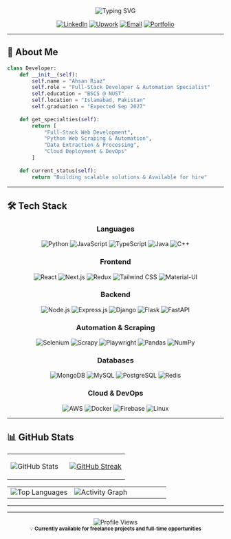 <!-- Header Banner -->
<div align="center">
  <img src="https://readme-typing-svg.herokuapp.com?font=JetBrains+Mono&size=28&duration=3000&pause=1000&color=3B82F6&center=true&vCenter=true&width=600&lines=Full-Stack+Developer;Python+Automation+Expert;Top+Rated+Upwork+Freelancer;NUST+Computer+Science" alt="Typing SVG" />
</div>

<div align="center">
  
[![LinkedIn](https://img.shields.io/badge/LinkedIn-0077B5?style=for-the-badge&logo=linkedin&logoColor=white)](https://www.linkedin.com/in/ahsan-riaz-1254992a3/)
[![Upwork](https://img.shields.io/badge/Upwork-6FDA44?style=for-the-badge&logo=upwork&logoColor=white)](https://www.upwork.com/freelancers/~01d4988598a9368ee5)
[![Email](https://img.shields.io/badge/Email-D14836?style=for-the-badge&logo=gmail&logoColor=white)](mailto:ahsanriaz8000@gmail.com)
[![Portfolio](https://img.shields.io/badge/Portfolio-000000?style=for-the-badge&logo=github&logoColor=white)](https://www.riaz.live)

</div>

---

## 🚀 **About Me**

```python
class Developer:
    def __init__(self):
        self.name = "Ahsan Riaz"
        self.role = "Full-Stack Developer & Automation Specialist"
        self.education = "BSCS @ NUST"
        self.location = "Islamabad, Pakistan"
        self.graduation = "Expected Sep 2027"
        
    def get_specialties(self):
        return [
            "Full-Stack Web Development",
            "Python Web Scraping & Automation", 
            "Data Extraction & Processing",
            "Cloud Deployment & DevOps"
        ]
    
    def current_status(self):
        return "Building scalable solutions & Available for hire"
```

---

## 🛠️ **Tech Stack**

<div align="center">

### **Languages**
![Python](https://img.shields.io/badge/Python-3776AB?style=for-the-badge&logo=python&logoColor=white)
![JavaScript](https://img.shields.io/badge/JavaScript-F7DF1E?style=for-the-badge&logo=javascript&logoColor=black)
![TypeScript](https://img.shields.io/badge/TypeScript-007ACC?style=for-the-badge&logo=typescript&logoColor=white)
![Java](https://img.shields.io/badge/Java-ED8B00?style=for-the-badge&logo=java&logoColor=white)
![C++](https://img.shields.io/badge/C++-00599C?style=for-the-badge&logo=cplusplus&logoColor=white)

### **Frontend**
![React](https://img.shields.io/badge/React-20232A?style=for-the-badge&logo=react&logoColor=61DAFB)
![Next.js](https://img.shields.io/badge/Next.js-000000?style=for-the-badge&logo=nextdotjs&logoColor=white)
![Redux](https://img.shields.io/badge/Redux-593D88?style=for-the-badge&logo=redux&logoColor=white)
![Tailwind CSS](https://img.shields.io/badge/Tailwind_CSS-38B2AC?style=for-the-badge&logo=tailwind-css&logoColor=white)
![Material-UI](https://img.shields.io/badge/Material--UI-0081CB?style=for-the-badge&logo=material-ui&logoColor=white)

### **Backend**
![Node.js](https://img.shields.io/badge/Node.js-43853D?style=for-the-badge&logo=node.js&logoColor=white)
![Express.js](https://img.shields.io/badge/Express.js-404D59?style=for-the-badge)
![Django](https://img.shields.io/badge/Django-092E20?style=for-the-badge&logo=django&logoColor=white)
![Flask](https://img.shields.io/badge/Flask-000000?style=for-the-badge&logo=flask&logoColor=white)
![FastAPI](https://img.shields.io/badge/FastAPI-005571?style=for-the-badge&logo=fastapi)

### **Automation & Scraping**
![Selenium](https://img.shields.io/badge/Selenium-43B02A?style=for-the-badge&logo=selenium&logoColor=white)
![Scrapy](https://img.shields.io/badge/Scrapy-60A839?style=for-the-badge&logo=scrapy&logoColor=white)
![Playwright](https://img.shields.io/badge/Playwright-2EAD33?style=for-the-badge&logo=playwright&logoColor=white)
![Pandas](https://img.shields.io/badge/Pandas-150458?style=for-the-badge&logo=pandas&logoColor=white)
![NumPy](https://img.shields.io/badge/Numpy-013243?style=for-the-badge&logo=numpy&logoColor=white)

### **Databases**
![MongoDB](https://img.shields.io/badge/MongoDB-4EA94B?style=for-the-badge&logo=mongodb&logoColor=white)
![MySQL](https://img.shields.io/badge/MySQL-005C84?style=for-the-badge&logo=mysql&logoColor=white)
![PostgreSQL](https://img.shields.io/badge/PostgreSQL-316192?style=for-the-badge&logo=postgresql&logoColor=white)
![Redis](https://img.shields.io/badge/Redis-DC382D?style=for-the-badge&logo=redis&logoColor=white)

### **Cloud & DevOps**
![AWS](https://img.shields.io/badge/AWS-232F3E?style=for-the-badge&logo=amazon-aws&logoColor=white)
![Docker](https://img.shields.io/badge/Docker-2496ED?style=for-the-badge&logo=docker&logoColor=white)
![Firebase](https://img.shields.io/badge/Firebase-FFCA28?style=for-the-badge&logo=firebase&logoColor=black)
![Linux](https://img.shields.io/badge/Linux-FCC624?style=for-the-badge&logo=linux&logoColor=black)

</div>

---

## 📊 **GitHub Stats**

<div align="center">

<table>
<tr>
<td width="50%">

<img src="https://github-readme-stats.vercel.app/api?username=AhsanRiaz786&show_icons=true&theme=tokyonight&hide_border=false&count_private=true&include_all_commits=true" alt="GitHub Stats" />

</td>
<td width="50%">

<a href="https://git.io/streak-stats"><img src="https://github-readme-streak-stats-git-main-ahsanriaz786s-projects.vercel.app?user=AhsanRiaz786&theme=tokyonight&border_radius=6" alt="GitHub Streak" /></a>

</td>
</tr>
</table>

<table>
<tr>
<td width="40%">

<img src="https://github-readme-stats.vercel.app/api/top-langs/?username=AhsanRiaz786&layout=compact&theme=tokyonight&hide_border=true&langs_count=8&exclude_repo=AhsanRiaz786" alt="Top Languages" />

</td>
<td width="60%">

<img src="https://github-readme-activity-graph.vercel.app/graph?username=AhsanRiaz786&theme=tokyo-night&hide_border=true&custom_title=Contribution%20Activity" alt="Activity Graph" />

</td>
</tr>
</table>

</div>

---

---

<div align="center">
  <img src="https://komarev.com/ghpvc/?username=AhsanRiaz786&color=3B82F6&style=for-the-badge&label=PROFILE+VIEWS" alt="Profile Views" />
</div>

<div align="center">
  <sub>💡 <strong>Currently available for freelance projects and full-time opportunities</strong></sub>
</div>

